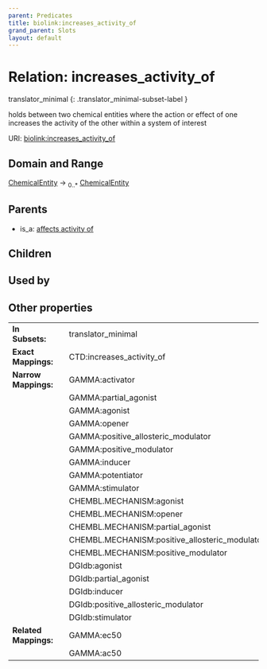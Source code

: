 ```yaml
---
parent: Predicates
title: biolink:increases_activity_of
grand_parent: Slots
layout: default
---
```


# Relation: increases_activity_of

translator_minimal
{: .translator_minimal-subset-label }


holds between two chemical entities where the action or effect of one increases the activity of the other within a system of interest

URI: [biolink:increases_activity_of](https://w3id.org/biolink/vocab/increases_activity_of)

## Domain and Range

[ChemicalEntity](ChemicalEntity.md) ->  <sub>0..\*</sub> [ChemicalEntity](ChemicalEntity.md)

## Parents

 *  is_a: [affects activity of](affects_activity_of.md)

## Children


## Used by


## Other properties

|  |  |  |
| --- | --- | --- |
| **In Subsets:** | | translator_minimal |
| **Exact Mappings:** | | CTD:increases_activity_of |
| **Narrow Mappings:** | | GAMMA:activator |
|  | | GAMMA:partial_agonist |
|  | | GAMMA:agonist |
|  | | GAMMA:opener |
|  | | GAMMA:positive_allosteric_modulator |
|  | | GAMMA:positive_modulator |
|  | | GAMMA:inducer |
|  | | GAMMA:potentiator |
|  | | GAMMA:stimulator |
|  | | CHEMBL.MECHANISM:agonist |
|  | | CHEMBL.MECHANISM:opener |
|  | | CHEMBL.MECHANISM:partial_agonist |
|  | | CHEMBL.MECHANISM:positive_allosteric_modulator |
|  | | CHEMBL.MECHANISM:positive_modulator |
|  | | DGIdb:agonist |
|  | | DGIdb:partial_agonist |
|  | | DGIdb:inducer |
|  | | DGIdb:positive_allosteric_modulator |
|  | | DGIdb:stimulator |
| **Related Mappings:** | | GAMMA:ec50 |
|  | | GAMMA:ac50 |

